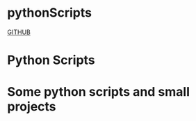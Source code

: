 # pythonScripts
[GITHUB](https://github.com/lanuxos)
# Python Scripts
# Some python scripts and small projects
